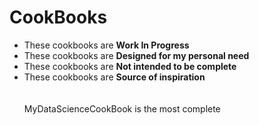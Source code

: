 # CookBooks

- These cookbooks are **Work In Progress**  
- These cookbooks are **Designed for my personal need**  
- These cookbooks are **Not intended to be complete**  
- These cookbooks are **Source of inspiration**  
<br><br>
MyDataScienceCookBook is the most complete
